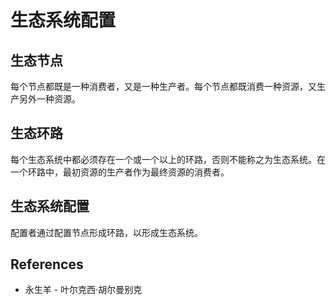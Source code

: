 # 生态系统配置

## 生态节点

每个节点都既是一种消费者，又是一种生产者。每个节点都既消费一种资源，又生产另外一种资源。

## 生态环路

每个生态系统中都必须存在一个或一个以上的环路，否则不能称之为生态系统。在一个环路中，最初资源的生产者作为最终资源的消费者。

## 生态系统配置

配置者通过配置节点形成环路，以形成生态系统。

## References

- 永生羊 - 叶尔克西·胡尔曼别克
